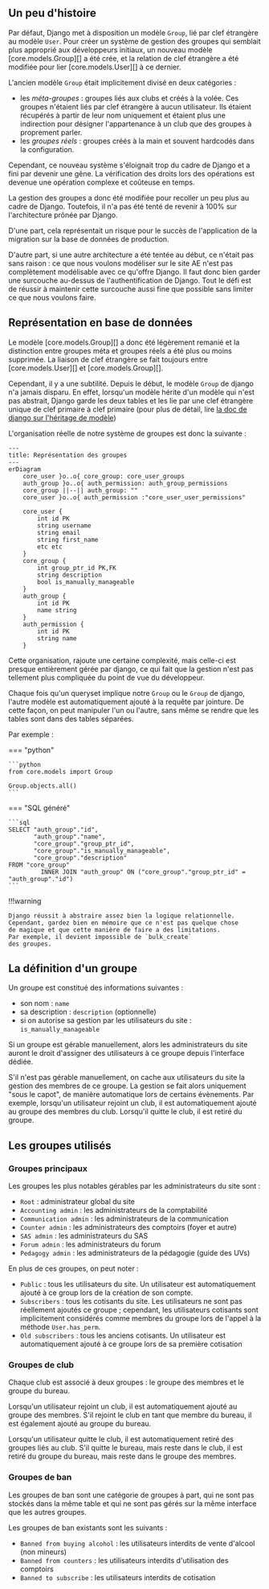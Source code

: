 ## Un peu d'histoire

Par défaut, Django met à disposition un modèle `Group`,
lié par clef étrangère au modèle `User`.
Pour créer un système de gestion des groupes qui semblait plus
approprié aux développeurs initiaux, un nouveau
modèle [core.models.Group][]
a été crée, et la relation de clef étrangère a été modifiée
pour lier [core.models.User][] à ce dernier.

L'ancien modèle `Group` était implicitement
divisé en deux catégories :

- les *méta-groupes* : groupes liés aux clubs et créés à la volée.
  Ces groupes n'étaient liés par clef étrangère à aucun utilisateur.
  Ils étaient récupérés à partir de leur nom uniquement
  et étaient plus une indirection pour désigner l'appartenance à un club
  que des groupes à proprement parler.
- les *groupes réels* : groupes créés à la main 
  et souvent hardcodés dans la configuration.

Cependant, ce nouveau système s'éloignait trop du cadre de Django
et a fini par devenir une gêne.
La vérification des droits lors des opérations est devenue
une opération complexe et coûteuse en temps.

La gestion des groupes a donc été modifiée pour recoller un
peu plus au cadre de Django.
Toutefois, il n'a pas été tenté de revenir à 100%
sur l'architecture prônée par Django.

D'une part, cela représentait un risque pour le succès de l'application 
de la migration sur la base de données de production.

D'autre part, si une autre architecture a été tentée au début, 
ce n'était pas sans raison :
ce que nous voulons modéliser sur le site AE n'est pas
complètement modélisable avec ce qu'offre Django.
Il faut donc bien garder une surcouche au-dessus de l'authentification
de Django.
Tout le défi est de réussir à maintenir cette surcouche aussi fine
que possible sans limiter ce que nous voulons faire.

## Représentation en base de données

Le modèle [core.models.Group][] a donc été légèrement remanié
et la distinction entre groupes méta et groupes réels a été plus ou moins
supprimée.
La liaison de clef étrangère se fait toujours entre [core.models.User][]
et [core.models.Group][].

Cependant, il y a une subtilité.
Depuis le début, le modèle `Group` de django n'a jamais disparu.
En effet, lorsqu'un modèle hérite d'un modèle qui n'est pas
abstrait, Django garde les deux tables et les lie
par une clef étrangère unique de clef primaire à clef primaire
(pour plus de détail, lire 
[la doc de django sur l'héritage de modèle](https://docs.djangoproject.com/fr/stable/topics/db/models/#model-inheritance))

L'organisation réelle de notre système de groupes
est donc la suivante :
<!-- J'ai utilisé un diagramme entité-relation
 au lieu d'un diagramme de db, parce que Mermaid n'a que 
 le diagramme entité-relation. -->

```mermaid
---
title: Représentation des groupes
---
erDiagram
    core_user }o..o{ core_group: core_user_groups
    auth_group }o..o{ auth_permission: auth_group_permissions
    core_group ||--|| auth_group: ""
    core_user }o..o{ auth_permission :"core_user_user_permissions"
    
    core_user {
        int id PK
        string username
        string email
        string first_name
        etc etc
    }
    core_group {
        int group_ptr_id PK,FK
        string description
        bool is_manually_manageable
    }
    auth_group {
        int id PK
        name string
    }
    auth_permission {
        int id PK
        string name
    }
```

Cette organisation, rajoute une certaine complexité,
mais celle-ci est presque entièrement gérée par django,
ce qui fait que la gestion n'est pas tellement plus compliquée
du point de vue du développeur.

Chaque fois qu'un queryset implique notre `Group`
ou le `Group` de django, l'autre modèle est automatiquement
ajouté à la requête par jointure.
De cette façon, on peut manipuler l'un ou l'autre,
sans même se rendre que les tables sont dans des tables séparées.

Par exemple :

=== "python"

    ```python
    from core.models import Group

    Group.objects.all()
    ```

=== "SQL généré"

    ```sql
    SELECT "auth_group"."id",
           "auth_group"."name",
           "core_group"."group_ptr_id",
           "core_group"."is_manually_manageable",
           "core_group"."description"
    FROM "core_group"
             INNER JOIN "auth_group" ON ("core_group"."group_ptr_id" = "auth_group"."id")
    ```

!!!warning

    Django réussit à abstraire assez bien la logique relationnelle.
    Cependant, gardez bien en mémoire que ce n'est pas quelque chose
    de magique et que cette manière de faire a des limitations.
    Par exemple, il devient impossible de `bulk_create`
    des groupes.


## La définition d'un groupe

Un groupe est constitué des informations suivantes :

- son nom : `name`
- sa description : `description` (optionnelle)
- si on autorise sa gestion par les utilisateurs du site : `is_manually_manageable`

Si un groupe est gérable manuellement, alors les administrateurs du site
auront le droit d'assigner des utilisateurs à ce groupe depuis l'interface dédiée.

S'il n'est pas gérable manuellement, on cache aux utilisateurs du site
la gestion des membres de ce groupe.
La gestion se fait alors uniquement "sous le capot",
de manière automatique lors de certains évènements.
Par exemple, lorsqu'un utilisateur rejoint un club,
il est automatiquement ajouté au groupe des membres
du club.
Lorsqu'il quitte le club, il est retiré du groupe.

## Les groupes utilisés

### Groupes principaux

Les groupes les plus notables gérables par les administrateurs du site sont :

- `Root` : administrateur global du site
- `Accounting admin` : les administrateurs de la comptabilité
- `Communication admin` : les administrateurs de la communication
- `Counter admin` : les administrateurs des comptoirs (foyer et autre)
- `SAS admin` : les administrateurs du SAS
- `Forum admin` : les administrateurs du forum
- `Pedagogy admin` : les administrateurs de la pédagogie (guide des UVs)

En plus de ces groupes, on peut noter :

- `Public` : tous les utilisateurs du site.
  Un utilisateur est automatiquement ajouté à ce group
  lors de la création de son compte.
- `Subscribers` : tous les cotisants du site.
  Les utilisateurs ne sont pas réellement ajoutés ce groupe ;
  cependant, les utilisateurs cotisants sont implicitement
  considérés comme membres du groupe lors de l'appel
  à la méthode `User.has_perm`.
- `Old subscribers` : tous les anciens cotisants.
  Un utilisateur est automatiquement ajouté à ce groupe 
  lors de sa première cotisation

### Groupes de club

Chaque club est associé à deux groupes :
le groupe des membres et le groupe du bureau.

Lorsqu'un utilisateur rejoint un club, il est automatiquement
ajouté au groupe des membres.
S'il rejoint le club en tant que membre du bureau,
il est également ajouté au groupe du bureau.

Lorsqu'un utilisateur quitte le club, il est automatiquement
retiré des groupes liés au club.
S'il quitte le bureau, mais reste dans le club, 
il est retiré du groupe du bureau, mais reste dans le groupe des membres.

### Groupes de ban

Les groupes de ban sont une catégorie de groupes à part,
qui ne sont pas stockés dans la même table 
et qui ne sont pas gérés sur la même interface
que les autres groupes.

Les groupes de ban existants sont les suivants :

- `Banned from buying alcohol` : les utilisateurs interdits de vente d'alcool (non mineurs)
- `Banned from counters` : les utilisateurs interdits d'utilisation des comptoirs
- `Banned to subscribe` : les utilisateurs interdits de cotisation

